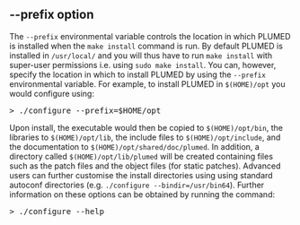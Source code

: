 <div class="modal-header">
<h2>--prefix option</h2>
</div>
<div class="modal-body">
<p>The <code>--prefix</code> environmental variable controls the location in which PLUMED is installed when the <code>make install</code> command is run. By default
PLUMED is installed in <code>/usr/local/</code> and you will thus have to run <code>make install</code> with super-user permissions i.e. using <code>sudo make install</code>.
You can, however, specify the location in which to install PLUMED by using the <code>--prefix</code> environmental variable. For example, to install PLUMED in <code>$(HOME)/opt</code>
you would configure using:</p>
<pre class="fragment">
&gt; ./configure --prefix=$HOME/opt
</pre>
<p>Upon install, the executable would then be copied to <code>$(HOME)/opt/bin</code>, the libraries to <code>$(HOME)/opt/lib</code>, the include files to <code>$(HOME)/opt/include</code>, and the
documentation to <code>$(HOME)/opt/shared/doc/plumed</code>. In addition, a directory called <code>$(HOME)/opt/lib/plumed</code> will be created containing files such as the
patch files and the object files (for static patches). Advanced users can further customise the install directories using
using standard autoconf directories (e.g. <code>./configure --bindir=/usr/bin64</code>). Further information on these options can be obtained by running the command:</p>
<pre class="fragment">
&gt; ./configure --help
</pre>
</div>

